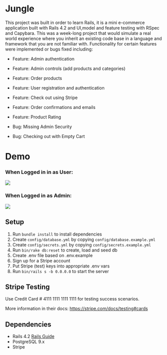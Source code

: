 # Jungle

This project was built in order to learn Rails, it is a mini e-commerce application built with Rails 4.2 and UI,model and feature testing with RSpec and Capybara. This was a week-long project that would simulate a real world experience where you inherit an existing code base in a language and framework that you are not familiar with. Functionality for certain features were implemented or bugs fixed including:

- Feature: Admin authentication
- Feature: Admin controls (add products and categories)
- Feature: Order products
- Feature: User registration and authentication
- Feature: Check out using Stripe
- Feature: Order confirmations and emails
- Feature: Product Rating

- Bug:  Missing Admin Security
- Bug: Checking out with Empty Cart

# Demo
### When Logged in in as User:
![](https://github.com/asmxali/Jungle/blob/master/Jungle.gif)
### When Logged in as Admin:
![](https://github.com/asmxali/Jungle/blob/master/Jungle2.gif)
## Setup

1. Run `bundle install` to install dependencies
2. Create `config/database.yml` by copying `config/database.example.yml`
3. Create `config/secrets.yml` by copying `config/secrets.example.yml`
4. Run `bin/rake db:reset` to create, load and seed db
5. Create .env file based on .env.example
6. Sign up for a Stripe account
7. Put Stripe (test) keys into appropriate .env vars
8. Run `bin/rails s -b 0.0.0.0` to start the server

## Stripe Testing

Use Credit Card # 4111 1111 1111 1111 for testing success scenarios.

More information in their docs: <https://stripe.com/docs/testing#cards>

## Dependencies

* Rails 4.2 [Rails Guide](http://guides.rubyonrails.org/v4.2/)
* PostgreSQL 9.x
* Stripe
